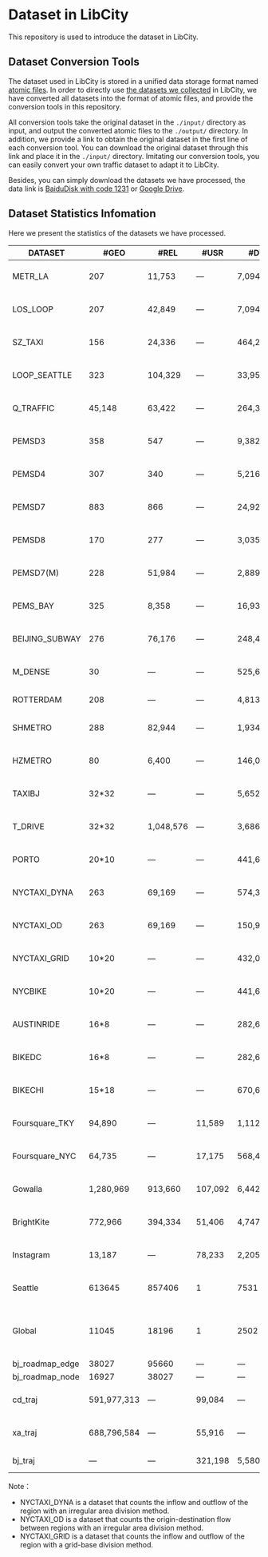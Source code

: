 # Dataset in LibCity

This repository is used to introduce the dataset in LibCity.

## Dataset Conversion Tools

The dataset used in LibCity is stored in a unified data storage format named [atomic files](https://bigscity-libcity-docs.readthedocs.io/en/latest/user_guide/data/atomic_files.html). In order to directly use [the datasets we collected](https://bigscity-libcity-docs.readthedocs.io/en/latest/user_guide/data/raw_data.html) in LibCity, we have converted all datasets into the format of atomic files, and provide the conversion tools in this repository.

All conversion tools take the original dataset in the `./input/` directory as input, and output the converted atomic files to the `./output/` directory. In addition, we provide a link to obtain the original dataset in the first line of each conversion tool. You can download the original dataset through this link and place it in the `./input/` directory. Imitating our conversion tools, you can easily convert your own traffic dataset to adapt it to LibCity.

Besides, you can simply download the datasets we have processed, the data link is [BaiduDisk with code 1231](https://pan.baidu.com/s/1qEfcXBO-QwZfiT0G3IYMpQ) or [Google Drive](https://drive.google.com/drive/folders/1g5v2Gq1tkOq8XO0HDCZ9nOTtRpB6-gPe?usp=sharing).

## Dataset Statistics Infomation

Here we present the statistics of the  datasets we have processed.

| DATASET         | #GEO        | #REL      | #USR    | #DYNA       | PLACE                                                     | DURATION                         | INTERVAL |
| --------------- | ----------- | --------- | ------- | ----------- | --------------------------------------------------------- | -------------------------------- | -------- |
| METR_LA         | 207         | 11,753    | —       | 7,094,304   | Los Angeles, USA                                          | Mar. 1, 2012 -   Jun. 27, 2012   | 5min     |
| LOS_LOOP        | 207         | 42,849    | —       | 7,094,304   | Los Angeles, USA                                          | Mar. 1, 2012 -   Jun. 27, 2012   | 5min     |
| SZ_TAXI         | 156         | 24,336    | —       | 464,256     | Shenzhen, China                                           | Jan. 1, 2015 -   Jan. 31, 2015   | 15min    |
| LOOP_SEATTLE    | 323         | 104,329   | —       | 33,953,760  | Greater Seattle   Area, USA                               | over the entirely   of 2015      | 5min     |
| Q_TRAFFIC       | 45,148      | 63,422    | —       | 264,386,688 | Beijing, China                                            | Apr. 1, 2017 - May 31, 2017      | 15min    |
| PEMSD3          | 358         | 547       | —       | 9,382,464   | California, USA                                           | Sept. 1, 2018 -   Nov. 30, 2018  | 5min     |
| PEMSD4          | 307         | 340       | —       | 5,216,544   | San Francisco Bay Area, USA                               | Jan. 1, 2018 -   Feb. 28, 2018   | 5min     |
| PEMSD7          | 883         | 866       | —       | 24,921,792  | California, USA                                           | Jul. 1, 2016 -   Aug. 31, 2016   | 5min     |
| PEMSD8          | 170         | 277       | —       | 3,035,520   | San Bernardino Area, USA                                  | Jul. 1, 2016 -   Aug. 31, 2016   | 5min     |
| PEMSD7(M)       | 228         | 51,984    | —       | 2,889,216   | California, USA                                           | weekdays of May   and June, 2012 | 5min     |
| PEMS_BAY        | 325         | 8,358     | —       | 16,937,700  | San Francisco Bay Area, USA                               | Jan. 1, 2017 -   Jun. 30, 2017   | 5min     |
| BEIJING_SUBWAY  | 276         | 76,176    | —       | 248,400     | Beijing, China                                            | Feb. 29, 2016 -   Apr. 3, 2016   | 30min    |
| M_DENSE         | 30          | —         | —       | 525,600     | Madrid, Spain                                             | Jan. 1, 2018 -   Dec. 21, 2019   | 60min    |
| ROTTERDAM       | 208         | —         | —       | 4,813,536   | Rotterdam, Holland                                        | 135 days of 2018                 | 2min     |
| SHMETRO         | 288         | 82,944    | —       | 1,934,208   | Shanghai, China                                           | Jul. 1, 2016 -   Sept. 30, 2016  | 15min    |
| HZMETRO         | 80          | 6,400     | —       | 146,000     | Hangzhou, China                                           | Jan. 1, 2019 - Jan. 25, 2019     | 15min    |
| TAXIBJ          | 32*32       | —         | —       | 5,652,480   | Beijing, China                                            | Mar. 1, 2015 -   Jun. 30, 2015   | 30min    |
| T_DRIVE         | 32*32       | 1,048,576 | —       | 3,686,400   | Beijing, China                                            | Feb. 1, 2015 -   Jun. 30, 2015   | 60min    |
| PORTO           | 20*10       | —         | —       | 441,600     | Porto, Portugal                                           | Jul. 1, 2013 -   Sept. 30, 2013  | 60min    |
| NYCTAXI_DYNA    | 263         | 69,169    | —       | 574,392     | New York, USA                                             | Jan. 1, 2020 - Mar. 30, 2020     | 60min    |
| NYCTAXI_OD      | 263         | 69,169    | —       | 150,995,927 | New York, USA                                             | Apr. 1, 2020 - Jun. 30, 2020     | 60min    |
| NYCTAXI_GRID    | 10*20       | —         | —       | 432,000     | New York, USA                                             | Jan. 1, 2014 -   Mar. 31, 2014   | 60min    |
| NYCBIKE         | 10*20       | —         | —       | 441,600     | New York, USA                                             | Jul. 1, 2020 -   Sept. 30, 2020  | 60min    |
| AUSTINRIDE      | 16*8        | —         | —       | 282,624     | Austin, USA                                               | Jul. 1, 2016 -   Sept. 30, 2016  | 60min    |
| BIKEDC          | 16*8        | —         | —       | 282,624     | Washington, USA                                           | Jul. 1, 2020 -   Sept. 30, 2020  | 60min    |
| BIKECHI         | 15*18       | —         | —       | 670,680     | Chicago, USA                                              | Jul. 1, 2020 -   Sept. 30, 2020  | 60min    |
| Foursquare_TKY  | 94,890      | —         | 11,589  | 1,112,156   | Tokyo, Japan                                              | Apr. 3, 2012 -   Sep. 16, 2013   | —        |
| Foursquare_NYC  | 64,735      | —         | 17,175  | 568,444     | New York, USA                                             | Apr. 3, 2012 -   Sep. 16, 2013   | —        |
| Gowalla         | 1,280,969   | 913,660   | 107,092 | 6,442,892   | Global                                                    | Feb. 4, 2009 -   Oct. 23, 2010   | —        |
| BrightKite      | 772,966     | 394,334   | 51,406  | 4,747,287   | Global                                                    | Mar. 21, 2008 -   Oct. 18, 2010  | —        |
| Instagram       | 13,187      | —         | 78,233  | 2,205,794   | New York, USA                                             | Jun. 15, 2011 -   Nov. 8, 2016   | —        |
| Seattle         | 613645      | 857406    | 1       | 7531        | Seattle WA, USA                                           | Jan.17,2009 20:27:37 - 22:34:28  | 1s       |
| Global          | 11045       | 18196     | 1       | 2502        | Neftekamsk, Republic of Bashkortostan, Russian Federation | —                                | 1s       |
| bj_roadmap_edge | 38027       | 95660     | —       | —           | Beijing, China                                            | —                                | —        |
| bj_roadmap_node | 16927       | 38027     | —       | —           | Beijing, China                                            | —                                | —        |
| cd_traj         | 591,977,313 | —         | 99,084  | —           | Chengdu, China                                            | Nov. 01, 2018 - Nov. 15, 2018    | —        |
| xa_traj         | 688,796,584 | —         | 55,916  | —           | Xi'an, China                                              | Oct. 01, 2018 - Oct. 15, 2018    | —        |
| bj_traj         | —           | —         | 321,198 | 5,580,718   | Beijing, China                                            | Jun. 01, 2015                    | —        |

Note：

- NYCTAXI_DYNA is a dataset that counts the inflow and outflow of the region with an irregular area division method.
- NYCTAXI_OD is a dataset that counts the origin-destination flow between regions with an irregular area division method.
- NYCTAXI_GRID is a dataset that counts the inflow and outflow of the region with a grid-base division method.